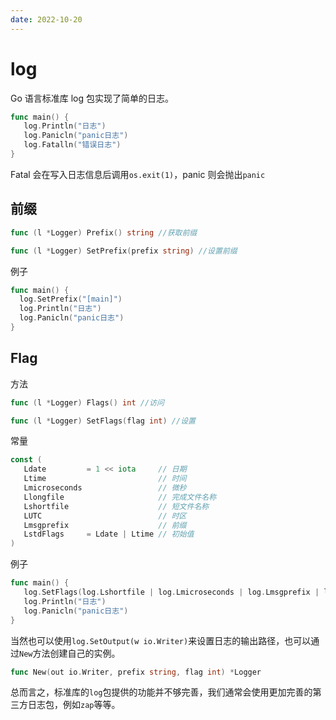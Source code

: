 ```yaml
---
date: 2022-10-20
---
```


# log

Go 语言标准库 log 包实现了简单的日志。

```go
func main() {
   log.Println("日志")
   log.Panicln("panic日志")
   log.Fatalln("错误日志")
}
```

Fatal 会在写入日志信息后调用`os.exit(1)`，panic 则会抛出`panic`

## 前缀

```go
func (l *Logger) Prefix() string //获取前缀

func (l *Logger) SetPrefix(prefix string) //设置前缀
```

例子

```go
func main() {
  log.SetPrefix("[main]")
  log.Println("日志")
  log.Panicln("panic日志")
}
```

## Flag

方法

```go
func (l *Logger) Flags() int //访问

func (l *Logger) SetFlags(flag int) //设置
```

常量

```go
const (
   Ldate         = 1 << iota     // 日期
   Ltime                         // 时间
   Lmicroseconds                 // 微秒
   Llongfile                     // 完成文件名称
   Lshortfile                    // 短文件名称
   LUTC                          // 时区
   Lmsgprefix                    // 前缀
   LstdFlags     = Ldate | Ltime // 初始值
)
```

例子

```go
func main() {
   log.SetFlags(log.Lshortfile | log.Lmicroseconds | log.Lmsgprefix | log.Ldate | log.Ltime)
   log.Println("日志")
   log.Panicln("panic日志")
}
```

当然也可以使用`log.SetOutput(w io.Writer)`来设置日志的输出路径，也可以通过`New`方法创建自己的实例。

```go
func New(out io.Writer, prefix string, flag int) *Logger
```

总而言之，标准库的`log`包提供的功能并不够完善，我们通常会使用更加完善的第三方日志包，例如`zap`等等。

